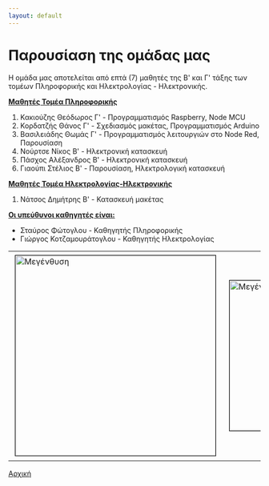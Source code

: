 ```yaml
---
layout: default
---
```


<div>
 <h1>Παρουσίαση της ομάδας μας</h1>
 <p>Η ομάδα μας αποτελείται από επτά (7) μαθητές της Β' και Γ' τάξης των τομέων Πληροφορικής και Ηλεκτρολογίας - Ηλεκτρονικής.</p>
 <b><u>Μαθητές Τομέα Πληροφορικής</u></b>
 <ol>
  <li>Κακιούζης Θεόδωρος Γ' - Προγραμματισμός Raspberry, Node MCU</li>
  <li>Κορδατζής Θάνος Γ' - Σχεδιασμός μακέτας, Προγραμματισμός Arduino</li>
  <li>Βασιλειάδης Θωμάς Γ' - Προγραμματισμός λειτουργιών στο Node Red, Παρουσίαση</li>
  <li>Νούρτσε Νίκος Β' - Ηλεκτρονική κατασκευή</li>
  <li>Πάσχος Αλέξανδρος Β' - Ηλεκτρονική κατασκευή</li>
  <li>Γιαούπι Στέλιος Β' - Παρουσίαση, Ηλεκτρολογική κατασκευή</li>
 </ol>

 <b><u>Μαθητές Τομέα Ηλεκτρολογίας-Ηλεκτρονικής</u></b>
  <ol>
   <li>Νάτσος Δημήτρης Β' - Κατασκευή μακέτας</li>
  </ol>

 <b><u>Οι υπεύθυνοι καθηγητές είναι:</u></b>
  <ul>
   <li>Σταύρος Φώτογλου - Καθηγητής Πληροφορικής</li>
   <li>Γιώργος Κοτζαμουράτογλου - Καθηγητής Ηλεκτρολογίας</li>
  </ul>
  <table>
   <tr>
    <td>
     <a href="{{ "/assets/images/team_b1.jpg" | relative_url }}" onclick="return hs.expand(this)" class="highslide" target="_self">
      <img src="{{ "/assets/images/team_b1_small.jpg" | relative_url }}" alt="Μεγένθυση" title="Μεγένθυση" style="float: left; margin: 5px; border: 1px solid #000000; width: 400px;">
     </a>
    </td>
    <td>
     <a href="{{ "/assets/images/team_c1.jpg" | relative_url }}" onclick="return hs.expand(this)" class="highslide" target="_self">
      <img src="{{ "/assets/images/team_c1_small.jpg" | relative_url }}" alt="Μεγένθυση" title="Μεγένθυση" style="float: left; margin: 5px; border: 1px solid #000000; width: 300px;">
     </a>
    </td>
   </tr>
  </table>
 <a href="./index.html">Αρχική</a>
</div>